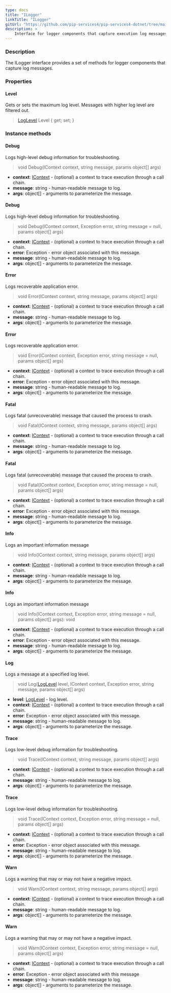 ```yaml
---
type: docs
title: "ILogger"
linkTitle: "ILogger"
gitUrl: "https://github.com/pip-services4/pip-services4-dotnet/tree/main/pip-services4-observability-dotnet"
description: >
    Interface for logger components that capture execution log messages.
---
```


### Description

The ILogger interface provides a set of methods for logger components that capture log messages.


### Properties

#### Level
Gets or sets the maximum log level. Messages with higher log level are filtered out.

> [LogLevel](../log_level) Level { get; set; }


### Instance methods

#### Debug
Logs high-level debug information for troubleshooting.

> void Debug(IContext context, string message, params object[] args)

- **context**: [IContext](../../../components/context/icontext) - (optional) a context to trace execution through a call chain.
- **message**: string - human-readable message to log.
- **args**: object[] - arguments to parameterize the message.



#### Debug
Logs high-level debug information for troubleshooting.

> void Debug(IContext context, Exception error, string message = null, params object[] args)

- **context**: [IContext](../../../components/context/icontext) - (optional) a context to trace execution through a call chain.
- **error**: Exception - error object associated with this message.
- **message**: string - human-readable message to log.
- **args**: object[] - arguments to parameterize the message.


#### Error
Logs recoverable application error.

> void Error(IContext context, string message, params object[] args)

- **context**: [IContext](../../../components/context/icontext) - (optional) a context to trace execution through a call chain.
- **message**: string - human-readable message to log.
- **args**: object[] - arguments to parameterize the message.

#### Error
Logs recoverable application error.

> void Error(IContext context, Exception error, string message = null, params object[] args)

- **context**: [IContext](../../../components/context/icontext) - (optional) a context to trace execution through a call chain.
- **error**: Exception - error object associated with this message.
- **message**: string - human-readable message to log.
- **args**: object[] - arguments to parameterize the message.


#### Fatal
Logs fatal (unrecoverable) message that caused the process to crash.

> void Fatal(IContext context, string message, params object[] args)

- **context**: [IContext](../../../components/context/icontext) - (optional) a context to trace execution through a call chain.
- **message**: string - human-readable message to log.
- **args**: object[] - arguments to parameterize the message.


#### Fatal
Logs fatal (unrecoverable) message that caused the process to crash.

> void Fatal(IContext context, Exception error, string message = null, params object[] args)

- **context**: [IContext](../../../components/context/icontext) - (optional) a context to trace execution through a call chain.
- **error**: Exception - error object associated with this message.
- **message**: string - human-readable message to log.
- **args**: object[] - arguments to parameterize the message.


#### Info
Logs an important information message

> void Info(IContext context, string message, params object[] args)

- **context**: [IContext](../../../components/context/icontext) - (optional) a context to trace execution through a call chain.
- **message**: string - human-readable message to log.
- **args**: object[] - arguments to parameterize the message.


#### Info
Logs an important information message

> void Info(IContext context, Exception error, string message = null, params object[] args): void

- **context**: [IContext](../../../components/context/icontext) - (optional) a context to trace execution through a call chain.
- **error**: Exception - error object associated with this message.
- **message**: string - human-readable message to log.
- **args**: object[] - arguments to parameterize the message.



#### Log
Logs a message at a specified log level.

> void Log([LogLevel](../log_level) level, IContext context, Exception error, string message, params object[] args)

- **level**: [LogLevel](../log_level) - log level.
- **context**: [IContext](../../../components/context/icontext) - (optional) a context to trace execution through a call chain.
- **error**: Exception - error object associated with this message.
- **message**: string - human-readable message to log.
- **args**: object[] - arguments to parameterize the message.



#### Trace
Logs low-level debug information for troubleshooting.

> void Trace(IContext context, string message, params object[] args)

- **context**: [IContext](../../../components/context/icontext) - (optional) a context to trace execution through a call chain.
- **message**: string - human-readable message to log.
- **args**: object[] - arguments to parameterize the message.


#### Trace
Logs low-level debug information for troubleshooting.

> void Trace(IContext context, Exception error, string message = null, params object[] args)

- **context**: [IContext](../../../components/context/icontext) - (optional) a context to trace execution through a call chain.
- **error**: Exception - error object associated with this message.
- **message**: string - human-readable message to log.
- **args**: object[] - arguments to parameterize the message.


#### Warn
Logs a warning that may or may not have a negative impact.

> void Warn(IContext context, string message, params object[] args)

- **context**: [IContext](../../../components/context/icontext) - (optional) a context to trace execution through a call chain.
- **message**: string - human-readable message to log.
- **args**: object[] - arguments to parameterize the message.


#### Warn
Logs a warning that may or may not have a negative impact.

> void Warn(IContext context, Exception error, string message = null, params object[] args)

- **context**: [IContext](../../../components/context/icontext) - (optional) a context to trace execution through a call chain.
- **error**: Exception - error object associated with this message
- **message**: string - human-readable message to log.
- **args**: object[] - arguments to parameterize the message.

